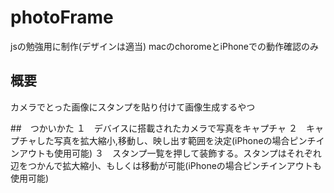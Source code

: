 # photoFrame
jsの勉強用に制作(デザインは適当)
macのchoromeとiPhoneでの動作確認のみ

## 概要
カメラでとった画像にスタンプを貼り付けて画像生成するやつ

##　つかいかた
１　デバイスに搭載されたカメラで写真をキャプチャ
２　キャプチャした写真を拡大縮小,移動し、映し出す範囲を決定(iPhoneの場合ピンチインアウトも使用可能)
３　スタンプ一覧を押して装飾する。スタンプはそれぞれ辺をつかんで拡大縮小、もしくは移動が可能(iPhoneの場合ピンチインアウトも使用可能)

